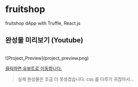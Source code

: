# fruitshop
fruitshop dApp with Truffle, React.js

## 완성물 미리보기 (Youtube) ##
<br/>
![Project_Preview](project_preview.png)

[클릭하면 유뷰트로 이동합니다.](https://www.youtube.com/watch?v=d3qjvLVfiZ4)

> 실제 완성물은 조금 더 못생겼습니다. css 를 다루기 귀찮아서...
